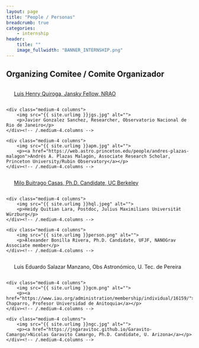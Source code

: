 ```yaml
---
layout: page
title: "People / Personas"
breadcrumb: true
categories:
    - internship
header:
    title: ""
    image_fullwidth: "BANNER_INTERNSHIP.png"
---
```



<!--more-->

## Organizing Comitee / Comite Organizador

<div class="row t30">
    <div class="medium-4 columns">
        <img src="{{ site.urlimg }}lhq.JPG" alt="">
        <p><a href=https://lhquirogan.wixsite.com/lhquirogan">Luis Henry Quiroga, Jansky Fellow, NRAO</a></p>
    </div><!-- /.medium-4.columns -->

    <div class="medium-4 columns">
        <img src="{{ site.urlimg }}jgs.jpg" alt="">
        <p>Javier Gonzalez Sanchez, Researcher, Observatorio Nacional de Rio de Janeiro</p>
    </div><!-- /.medium-4.columns -->

    <div class="medium-4 columns">
        <img src="{{ site.urlimg }}apm.jpg" alt="">
        <p><a href="https://web.astro.princeton.edu/people/andres-plazas-malagon">Andrés A. Plazas Malagón, Associate Research Scholar, Princeton University/Rubin Observatory</a></p>
    </div><!-- /.medium-4.columns -->
</div><!-- /.row -->


<div class="row t30">
    <div class="medium-4 columns">
        <img src="{{ site.urlimg }}jcb.jpg" alt="">
        <p><a href=https://physics.berkeley.edu/people/graduate-student/juan-camilo-buitrago-casas">Milo Buitrago Casas, Ph.D. Candidate, UC Berkeley</a></p>
    </div><!-- /.medium-4.columns -->

    <div class="medium-4 columns">
        <img src="{{ site.urlimg }}hql.jpeg" alt="">
        <p>Heidy Quitian Lara, Postdoc, Julius Maximilians Universität Würzburg</p>
    </div><!-- /.medium-4.columns -->

    <div class="medium-4 columns">
        <img src="{{ site.urlimg }}person.png" alt="">
        <p>Alexander Bonilla Rivera, Ph.D. Candidate, UFJF, NANOGrav Associate member</p>
    </div><!-- /.medium-4.columns -->
</div><!-- /.row -->


<div class="row t30">
    <div class="medium-4 columns">
        <img src="{{ site.urlimg }}lsm.jpg" alt="">
        <p>Luis Eduardo Salazar Manzano, Obs Astronómico, U. Tec. de Pereira</p>
    </div><!-- /.medium-4.columns -->

    <div class="medium-4 columns">
        <img src="{{ site.urlimg }}gcm.png" alt="">
        <p><a href="https://www.iau.org/administration/membership/individual/16159/">German Chaparro, Profesor Universidad de Anitoquia</a></p>
    </div><!-- /.medium-4.columns -->

    <div class="medium-4 columns">
        <img src="{{ site.urlimg }}ngc.jpg" alt="">
        <p><a href="https://jngaravitoc.github.io/Garavito-Camargo/>Nicolas Garavito Camargo, Ph.D. Candidate, U. Arizona</a></p>
    </div><!-- /.medium-4.columns -->
</div><!-- /.row -->
